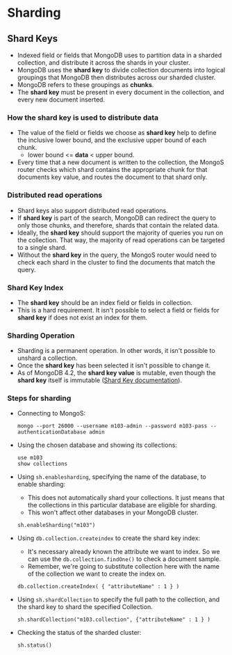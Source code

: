 # Sharding

## Shard Keys

- Indexed field or fields that MongoDB uses to partition data in a sharded collection, and distribute it across the shards in your cluster.
- MongoDB uses the **shard key** to divide collection documents into logical groupings that MongoDB then distributes across our sharded cluster.
- MongoDB refers to these groupings as **chunks**.
- The **shard key** must be present in every document in the collection, and every new document inserted.

### How the shard key is used to distribute data

- The value of the field or fields we choose as **shard key** help to define the inclusive lower bound, and the exclusive upper bound of each chunk.
  - lower bound <= **data** < upper bound.
- Every time that a new document is written to the collection, the MongoS router checks which shard contains the appropriate chunk for that documents key value, and routes the document to that shard only.

### Distributed read operations

- Shard keys also support distributed read operations.
- If **shard key** is part of the search, MongoDB can redirect the query to only those chunks, and therefore, shards that contain the related data.
- Ideally, the **shard key** should support the majority of queries you run on the collection. That way, the majority of read operations can be targeted to a single shard.
- Without the **shard key** in the query, the MongoS router would need to check each shard in the cluster to find the documents that match the query.

### Shard Key Index

- The **shard key** should be an index field or fields in collection.
- This is a hard requirement. It isn't possible to select a field or fields for **shard key** if does not exist an index for them.

### Sharding Operation

- Sharding is a permanent operation. In other words, it isn't possible to unshard a collection.
- Once the **shard key** has been selected it isn't possible to change it.
- As of MongoDB 4.2, the **shard key value** is mutable, even though the **shard key** itself is immutable ([Shard Key documentation](https://docs.mongodb.com/manual/core/sharding-shard-key/index.html)).

### Steps for sharding

- Connecting to MongoS:

  ```shell
  mongo --port 26000 --username m103-admin --password m103-pass --authenticationDatabase admin
  ```

- Using the chosen database and showing its collections:

  ```mongoshell
  use m103
  show collections
  ```

- Using `sh.enablesharding`, specifying the name of the database, to enable sharding:
  - This does not automatically shard your collections. It just means that the collections in this particular database are eligible for sharding.
  - This won't affect other databases in your MongoDB cluster.

  ```mongoshell
  sh.enableSharding("m103")
  ```

- Using `db.collection.createindex` to create the shard key index:
  - It's necessary already known the attribute we want to index. So we can use the `db.collection.findOne()` to check a document sample.
  - Remember, we're going to substitute collection here with the name of the collection we want to create the index on.

  ```mongoshell
  db.collection.createIndex( { "attributeName" : 1 } )
  ```

- Using `sh.shardCollection` to specify the full path to the collection, and the shard key to shard the specified Collection.

  ```mongoshell
  sh.shardCollection("m103.collection", {"attributeName" : 1 } )
  ```

- Checking the status of the sharded cluster:

  ```mongoshell
  sh.status()
  ```